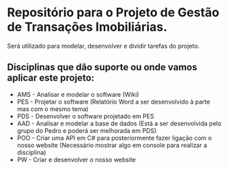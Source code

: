 # Repositório para o Projeto de Gestão de Transações Imobiliárias.
Será utilizado para modelar, desenvolver e dividir tarefas do projeto.

## Disciplinas que dão suporte ou onde vamos aplicar este projeto:
* AMS - Analisar e modelar o software (Wiki)
* PES - Projetar o software (Relatório Word a ser desenvolvido à parte mas com o mesmo tema)
* PDS - Desenvolver o software projetado em PES
* AAD - Analisar e modelar a base de dados (Está a ser desenvolvida pelo grupo do Pedro e poderá ser melhorada em PDS)
* POO - Criar uma API em C# para posteriormente fazer ligação com o nosso website (Necessário mostrar algo em console para realizar a disciplina)
* PW - Criar e desenvolver o nosso website

